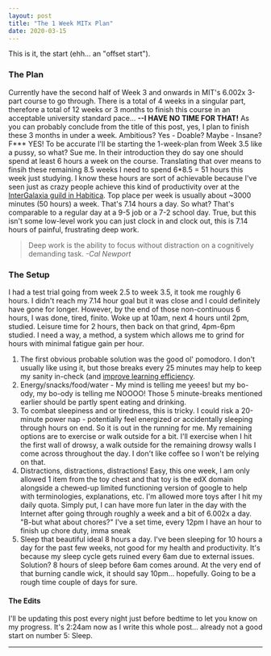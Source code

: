 ```yaml
---
layout: post
title: "The 1 Week MITx Plan"
date: 2020-03-15
---
```


This is it, the start (ehh... an "offset start").

### The Plan
Currently have the second half of Week 3 and onwards in MIT's 6.002x 3-part course to go through.
There is a total of 4 weeks in a singular part, therefore a total of 12 weeks or 3 months to finish this course in an acceptable university standard pace... **--I HAVE NO TIME FOR THAT!** As you can probably conclude from the title of this post, yes, I plan to finish these 3 months in under a week. Ambitious? Yes - Doable? Maybe - Insane? F\*\*\* YES! To be accurate I'll be starting the 1-week-plan from Week 3.5 like a pussy, so what? Sue me. In their introduction they do say one should spend at least 6 hours a week on the course. Translating that over means to finsih these remaining 8.5 weeks I need to spend 6*8.5 = 51 hours this week just studying. I know these hours are sort of achievable because I've seen just as crazy people achieve this kind of productivity over at the [InterGalaxia guild in Habitica](https://habitica.com/groups/guild/43ae9992-5fbe-45a9-83b5-6607eb506967). Top place per week is usually about ~3000 minutes (50 hours) a week. That's 7.14 hours a day. So what? That's comparable to a regular day at a 9-5 job or a 7-2 school day. True, but this isn't some low-level work you can just clock in and clock out, this is 7.14 hours of painful, frustrating deep work.

> Deep work is the ability to focus without distraction on a cognitively demanding task. *-Cal Newport*

### The Setup
I had a test trial going from week 2.5 to week 3.5, it took me roughly 6 hours. I didn't reach my 7.14 hour goal but it was close and I could definitely have gone for longer. However, by the end of those non-continuous 6 hours, I was done, tired, finito. Woke up at 10am, next 4 hours until 2pm, studied. Leisure time for 2 hours, then back on that grind, 4pm-6pm studied. I need a way, a method, a system which allows me to grind for hours with minimal fatigue gain per hour.

1. The first obvious probable solution was the good ol' pomodoro. I don't usually like using it, but those breaks every 25 minutes may help to keep my sanity in-check (and [improve learning efficiency](https://youtu.be/IlU-zDU6aQ0?t=135). 
2. Energy/snacks/food/water - My mind is telling me yeees! but my bo-ody, my bo-ody is telling me NOOOO! Those 5 minute-breaks mentioned earlier should be partly spent eating and drinking.
3. To combat sleepiness and or tiredness, this is tricky. I could risk a 20-minute power nap - potentially feel energized or accidentally sleeping through hours on end. So it is out in the running for me. My remaining options are to exercise or walk outside for a bit. I'll exercise when I hit the first wall of drowsy, a walk outside for the remaining drowsy walls I come across throughout the day. I don't like coffee so I won't be relying on that.
4. Distractions, distractions, distractions! Easy, this one week, I am only allowed 1 item from the toy chest and that toy is the edX domain alongside a chewed-up limited functioning version of google to help with terminologies, explanations, etc. I'm allowed more toys after I hit my daily quota. Simply put, I can have more fun later in the day with the Internet after going through roughly a week and a bit of 6.002x a day. "B-but what about chores?" I've a set time, every 12pm I have an hour to finish up chore duty, imma sneak
5. Sleep that beautiful ideal 8 hours a day. I've been sleeping for 10 hours a day for the past few weeks, not good for my health and productivity. It's because my sleep cycle gets ruined every 6am due to external issues. Solution? 8 hours of sleep before 6am comes around. At the very end of that burning candle wick, it should say 10pm... hopefully. Going to be a rough time couple of days for sure.

#### The Edits
I'll be updating this post every night just before bedtime to let you know on my progress. It's 2:24am now as I write this whole post... already not a good start on number 5: Sleep.
___
